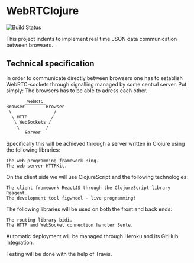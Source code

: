 # WebRTClojure

[![Build Status](https://travis-ci.org/Rovanion/WebRTClojure.svg?branch=master)](https://travis-ci.org/Rovanion/WebRTClojure)

This project indents to implement real time JSON data communication between browsers.


## Technical specification

In order to communicate directly between browsers one has to establish WebRTC-sockets through signalling managed by some central server. Put simply: The browsers has to be able to adress each other.

```
        WebRTC
Browser‾‾‾‾‾‾‾‾Browser
 \                /
  \ HTTP         /
   \ WebSockets /
    \          /
       Server
```

Specifically this will be achieved through a server written in Clojure using the following libraries:

	The web programming framework Ring.
	The web server HTTPKit.


On the client side we will use ClojureScript and the following technologies:

	The client framework ReactJS through the ClojureScript library Reagent.
	The development tool figwheel - live programming!

The following libraries will be used on both the front and back ends:

	The routing library bidi.
	The HTTP and WebSocket connection handler Sente.


Automatic deployment will be managed through Heroku and its GitHub integration.

Testing will be done with the help of Travis.
